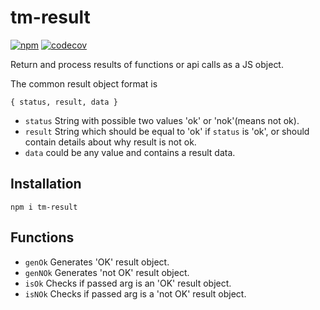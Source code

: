 # tm-result

[![npm](https://img.shields.io/npm/v/tm-result.svg)](https://www.npmjs.org/package/tm-result)
[![codecov](https://codecov.io/gh/RomanBurunkov/tm-result/branch/main/graph/badge.svg?token=XQR8J8HAMW)](https://codecov.io/gh/RomanBurunkov/tm-result)

Return and process results of functions or api calls as a JS object.

The common result object format is 

```
{ status, result, data }
```

 - `status` String with possible two values 'ok' or 'nok'(means not ok).
 - `result` String which should be equal to 'ok' if `status` is 'ok', or should contain details about why result is not ok.
 - `data` could be any value and contains a result data.


## Installation

```npm i tm-result```

## Functions

 - `genOk` Generates 'OK' result object.
 - `genNOk` Generates 'not OK' result object.
 - `isOk` Checks if passed arg is an 'OK' result object.
 - `isNOk` Checks if passed arg is a 'not OK' result object.
